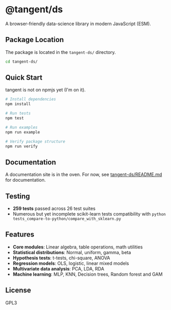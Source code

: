 # @tangent/ds

A browser-friendly data-science library in modern JavaScript (ESM).

## Package Location

The package is located in the `tangent-ds/` directory.

```bash
cd tangent-ds/
```

## Quick Start

tangent is not on npmjs yet (I'm on it).

```bash
# Install dependencies
npm install

# Run tests
npm test

# Run examples
npm run example

# Verify package structure
npm run verify
```

## Documentation

A documentation site is in the oven. For now, see [tangent-ds/README.md](./tangent-ds/README.md) for documentation.

## Testing

- **259 tests** passed across 26 test suites
- Numerous but yet incomplete scikit-learn tests compatibility with `python tests_compare-to-python/compare_with_sklearn.py`

## Features

- **Core modules**: Linear algebra, table operations, math utilities
- **Statistical distributions**: Normal, uniform, gamma, beta
- **Hypothesis tests**: t-tests, chi-square, ANOVA
- **Regression models**: OLS, logistic, linear mixed models
- **Multivariate data analysis**: PCA, LDA, RDA
- **Machine learning**: MLP, KNN, Decision trees, Random forest and GAM

## License

GPL3